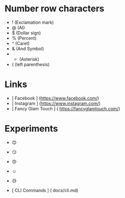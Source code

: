 # Number row characters

- ! (Exclamation mark)
- @ (At)
- $ (Dollar sign)
- % (Percent)
- ^ (Caret)
- & (And Symbol)
- * (Asterisk)
- ( (left parenthesis)

# Links
- [ Facebook ] (https://www.facebook.com/)
- [ Instagram ] (https://www.instagram.com/)
- [ Fancy Glam Touch ] ( https://fancyglamtouch.com/)


# Experiments

-  :blush:
-  :smirk:
-  :heart_eyes:
-  :relaxed:
-  :sweat:


- [ CLI Commands ] ( docs/cli.md)